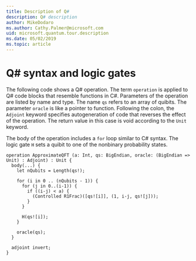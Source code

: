 ```yaml
---
title: Description of Q#
description: Q# description
author: MikeDodaro
ms.author: Cathy.Palmer@microsoft.com
uid: microsoft.quantum.tour.description
ms.date: 05/02/2019
ms.topic: article
---
```


# Q# syntax and logic gates

The following code shows a Q# operation.  The term `operation` is applied to Q# code blocks that resemble functions in C#. Parameters of the operation are listed by name and type. The name `qs` refers to an array of quibits. The parameter `oracle` is like a pointer to function. Following the colon, the `Adjoint` keyword specifies autogeneration of code that reverses the effect of the operation.  The return value in this case is void according to the `Unit` keyword.

The body of the operation includes a `for` loop similar to C# syntax.  The logic gate `H` sets a quibit to one of the nonbinary probability states.

````
operation ApproximateQFT (a: Int, qs: BigEndian, oracle: (BigEndian => Unit) : Adjoint) : Unit {
  body(...) {
    let nQubits = Length(qs!);

    for (i in 0 .. (nQubits - 1)) {
      for (j in 0..(i-1)) {
        if ((i-j) < a) {
          (Controlled R1Frac)([qs![i]], (1, i-j, qs![j]));
        }
      }

      H(qs![i]);
    }

    oracle(qs);
  }

  adjoint invert;
}

````